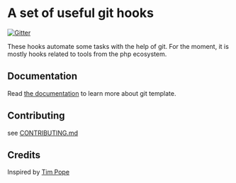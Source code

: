 # A set of useful git hooks

[![Gitter](https://badges.gitter.im/Join%20Chat.svg)](https://gitter.im/cfralick/template?utm_source=badge&utm_medium=badge&utm_campaign=pr-badge&utm_content=badge)

These hooks automate some tasks with the help of git.
For the moment, it is mostly hooks related to tools from the php ecosystem.

## Documentation

Read [the documentation][1] to learn more about git template.

## Contributing

see [CONTRIBUTING.md][2]

## Credits

Inspired by [Tim Pope][3]

[1]: http://git-template.readthedocs.org
[2]: ./CONTRIBUTING.md
[3]: http://tbaggery.com/2011/08/08/effortless-ctags-with-git.html
